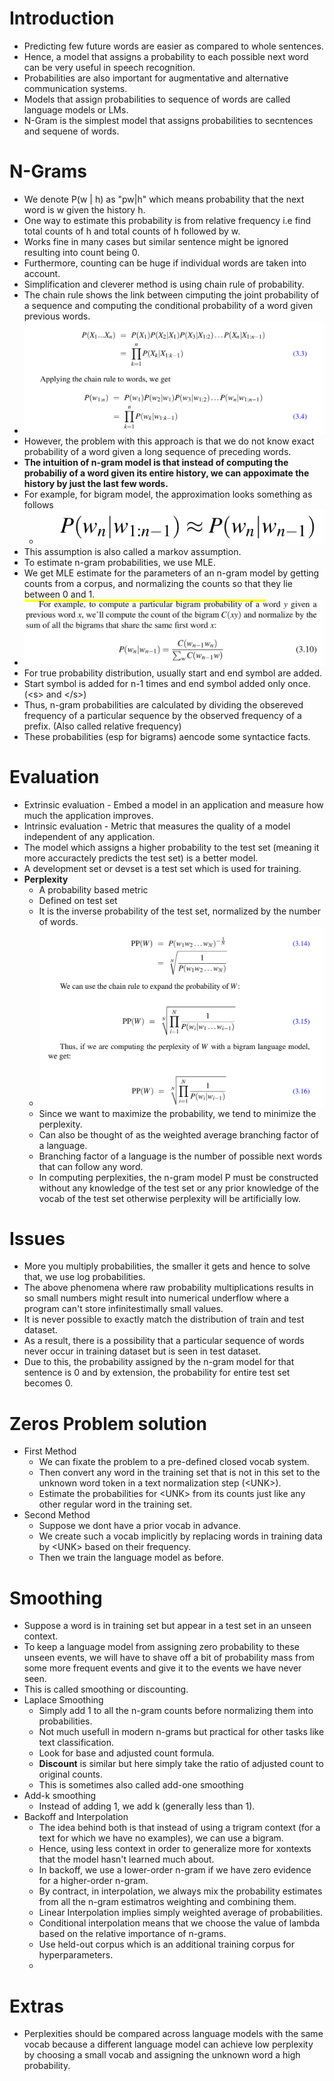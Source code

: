 # Introduction
* Predicting few future words are easier as compared to whole sentences.
* Hence, a model that assigns a probability to each possible next word can be very useful in speech recognition.
* Probabilities are also important for augmentative and alternative communication systems.
* Models that assign probabilities to sequence of words are called language models or LMs.
* N-Gram is the simplest model that assigns probabilities to secntences and sequene of words.

# N-Grams
* We denote P(w | h) as "pw|h" which means probability that the next word is w given the history h.
* One way to estimate this probability is from relative frequency i.e find total counts of h and total counts of h followed by w.
* Works fine in many cases but similar sentence might be ignored resulting into count being 0.
* Furthermore, counting can be huge if individual words are taken into account.
* Simplification and cleverer method is using chain rule of probability.
* The chain rule shows the link between cimputing the joint probability of a sequence and computing the conditional probability of a word given previous words.
* ![](./assets/images/2022-07-19-12-47-11.png)
* However, the problem with this approach is that we do not know exact probability of a word given a long sequence of preceding words.
* **The intuition of n-gram model is that instead of computing the probabiliy of a word given its entire history, we can appoximate the history by just the last few words.**
* For example, for bigram model, the approximation looks something as follows
    * ![](./assets/images/2022-07-19-12-49-55.png)
* This assumption is also called a markov assumption.
* To estimate n-gram probabilities, we use MLE.
* We get MLE estimate for the parameters of an n-gram model by getting counts from a corpus, and normalizing the counts so that they lie between 0 and 1.
* ![](./assets/images/2022-07-19-12-54-20.png)
* For true probability distribution, usually start and end symbol are added.
* Start symbol is added for n-1 times and end symbol added only once. (\<s> and \</s>)
* Thus, n-gram probabilities are calculated by dividing the obsereved frequency of a particular sequence by the observed frequency of a prefix. (Also called relative frequency)
* These probabilities (esp for bigrams) aencode some syntactice facts.

# Evaluation
* Extrinsic evaluation - Embed a model in an application and measure how much the application improves.
* Intrinsic evaluation - Metric that measures the quality of a model independent of any application.
* The model which assigns a higher probability to the test set (meaning it more accuractely predicts the test set) is a better model.
* A development set or devset is a test set which is used for training.
* **Perplexity**
    * A probability based metric
    * Defined on test set
    * It is the inverse probability of the test set, normalized by the number of words.
    * ![](./assets/images/2022-07-19-20-09-17.png)
    * Since we want to maximize the probability, we tend to minimize the perplexity.
    * Can also be thought of as the weighted average branching factor of a language.
    * Branching factor of a language is the number of possible next words that can follow any word.
    * In computing perplexities, the n-gram model P must be constructed without any knowledge of the test set or any prior knowledge of the vocab of the test set otherwise perplexity will be artificially low.

# Issues
* More you multiply probabilities, the smaller it gets and hence to solve that, we use log probabilities.
* The above phenomena where raw probability multiplications results in so small numbers might result into numerical underflow where a program can't store infinitestimally small values.
* It is never possible to exactly match the distribution of train and test dataset.
* As a result, there is a possibility that a particular sequence of words never occur in training dataset but is seen in test dataset.
* Due to this, the probability assigned by the n-gram model for that sentence is 0 and by extension, the probability for entire test set becomes 0.

# Zeros Problem solution
* First Method
    * We can fixate the problem to a pre-defined closed vocab system.
    * Then convert any word in the training set that is not in this set to the unknown word token in a text normalization step (\<UNK>).
    * Estimate the probabilities for \<UNK> from its counts just like any other regular word in the training set.
* Second Method
    * Suppose we dont have  a prior vocab in advance.
    * We create such a vocab implicitly by replacing words in training data by \<UNK> based on their frequency.
    * Then we train the language model as before.

# Smoothing
* Suppose a word is in training set but appear in a test set in an unseen context.
* To keep a language model from assigning zero probability to these unseen events, we will have to shave off a bit of probability mass from some more frequent events and give it to the events we have never seen.
* This is called smoothing or discounting.
* Laplace Smoothing
    * Simply add 1 to all the n-gram counts before normalizing them into probabilities.
    * Not much usefull in modern n-grams but practical for other tasks like text classification.
    * Look for base and adjusted count formula.
    * **Discount** is similar but here simply take the ratio of adjusted count to original counts.
    * This is sometimes also called add-one smoothing
* Add-k smoothing
    * Instead of adding 1, we add k (generally less than 1).
* Backoff and Interpolation
    * The idea behind both is that instead of using a trigram context (for a text for which we have no examples), we can use a bigram.
    * Hence, using less context in order to generalize more for xontexts that the model hasn't learned much about.
    * In backoff, we use a lower-order n-gram if we have zero evidence for a higher-order n-gram.
    * By contract, in interpolation, we always mix the probability estimates from all the n-gram estimatros weighting and combining them.
    * Linear Interpolation implies simply weighted average of probabilities.
    * Conditional interpolation means that we choose the value of lambda based on the relative importance of n-grams.
    * Use held-out corpus which is an additional training corpus for hyperparameters.
    * 

# Extras
* Perplexities should be compared across language models with the same vocab because a different language model can achieve low perplexity by choosing a small vocab and assigning the unknown word a high probability.